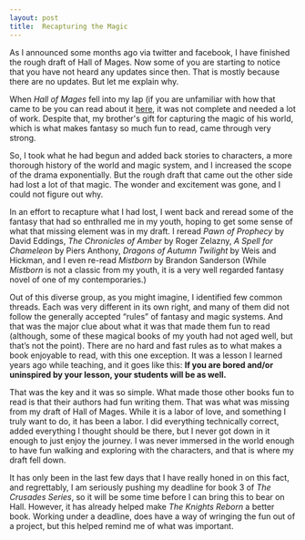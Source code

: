 ```yaml
---
layout: post
title:  Recapturing the Magic
---
```

As I announced some months ago via twitter and facebook, I have finished the rough draft of Hall of Mages. Now some of you are starting to notice that you have not heard any updates since then. That is mostly because there are no updates. But let me explain why.

When _Hall of Mages_ fell into my lap (if you are unfamiliar with how that came to be you can read about it <a href='{{site.baseurl}}/authors/jared_batchelor'>here</a>, it was not complete and needed a lot of work. Despite that, my brother's gift for capturing the magic of his world, which is what makes fantasy so much fun to read, came through very strong. 
<!--more-->

So, I took what he had begun and added back stories to characters, a more thorough history of the world and magic system, and I increased the scope of the drama exponentially. But the rough draft that came out the other side had lost a lot of that magic. The wonder and excitement was gone, and I could not figure out why.

In an effort to recapture what I had lost, I went back and reread some of the fantasy that had so enthralled me in my youth, hoping to get some sense of what that missing element was in my draft. I reread _Pawn of Prophecy_ by David Eddings, _The Chronicles of Amber_ by Roger Zelazny, _A Spell for Chameleon_ by Piers Anthony, _Dragons of Autumn Twilight_ by Weis and Hickman, and I even re-read _Mistborn_ by Brandon Sanderson (While _Mistborn_ is not a classic from my youth, it is a very well regarded fantasy novel of one of my contemporaries.)

Out of this diverse group, as you might imagine, I identified few common threads. Each was very different in its own right, and many of them did not follow the generally accepted “rules” of fantasy and magic systems. And that was the major clue about what it was that made them fun to read (although, some of these magical books of my youth had not aged well, but that’s not the point). There are no hard and fast rules as to what makes a book enjoyable to read, with this one exception. It was a lesson I learned years ago while teaching, and it goes like this: __If you are bored and/or uninspired by your lesson, your students will be as well.__

That was the key and it was so simple. What made those other books fun to read is that their authors had fun writing them. That was what was missing from my draft of Hall of Mages. While it is a labor of love, and something I truly want to do, it has been a labor. I did everything technically correct, added everything I thought should be there, but I never got down in it enough to just enjoy the journey. I was never immersed in the world enough to have fun walking and exploring with the characters, and that is where my draft fell down.

It has only been in the last few days that I have really honed in on this fact, and regrettably, I am seriously pushing my deadline for book 3 of _The Crusades Series_, so it will be some time before I can bring this to bear on Hall. However, it has already helped make _The Knights Reborn_ a better book. Working under a deadline, does have a way of wringing the fun out of a project, but this helped remind me of what was important.
